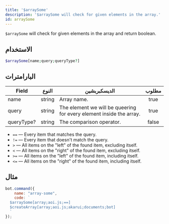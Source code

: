 ```yaml
---
title: '$arraySome'
description: '$arraySome will check for given elements in the array.'
id: arraySome
---
```


`$arraySome` will check for given elements in the array and return boolean.

## الاستخدام

```php
$arraySome[name;query;queryType?]
```

## البارامترات

| Field      | النوع  | الديسكبربشين                                                        | مطلوب |
| ---------- | ------ | ------------------------------------------------------------------- |:-----:|
| name       | string | Array name.                                                         | true  |
| query      | string | The element we will be queering for every element inside the array. | true  |
| queryType? | string | The comparison operator.                                            | false |

* `==` — Every item that matches the query.
* `!=` — Every item that doesn't match the query.
* `>`  — All items on the "left" of the found item, excluding itself.
* `<`  — All items on the "right" of the found item, excluding itself.
* `>=` — All items on the "left" of the found item, including itself.
* `<=` — All items on the "right" of the found item, including itself.

## مثال

```javascript
bot.command({
    name: "array-some",
    code: `
  $arraySome[array;aoi.js;==]
  $createArray[array;aoi.js;akarui;documents;bot]
  `
});
```